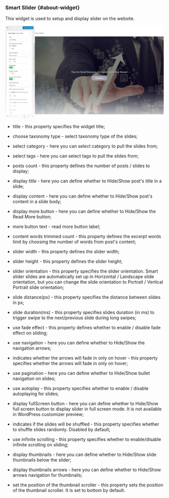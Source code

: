 ### Smart Slider {#about-widget}

This widget is used to setup and display slider on the website.

![](/assets/985621014785632import.png)

* title - this property specifies the widget title;

* choose taxonomy type - select taxonomy type of the slides;

* select category - here you can select category to pull the slides from;
* select tags - here you can select tags to pull the slides from;
* posts count - this property defines the number of posts / slides to display;
* display title - here you can define whether to Hide/Show post's title in a slide;
* display content - here you can define whether to Hide/Show post's content in a slide body;
* display more button - here you can define whether to Hide/Show the Read More button;
* more button text - read more button label;
* content words trimmed count - this property defines the excerpt words limit by choosing the number of words from post's content;
* slider width - this property defines the slider width;
* slider height - this property defines the slider height;
* slider orientation - this property specifies the slider orientation. Smart slider slides are automatically set up in Horizontal / Landscape slide orientation, but you can change the slide orientation to Portrait / Vertical Portrait slide orientation;
* slide distance\(px\) - this property specifies the distance between slides in px;
* slide duration\(ms\) - this property specifies slides duration \(in ms\) to trigger swipe to the next/previous slide during long swipes;
* use fade effect - this property defines whether to enable / disable fade effect on sliding;
* use navigation - here you can define whether to Hide/Show the navigation arrows;
* indicates whether the arrows will fade in only on hover - this property specifies whether the arrows will fade in only on hover;
* use pagination - here you can define whether to Hide/Show bullet navigation on slides;
* use autoplay - this property specifies whether to enable / disable autoplaying for slides;
* display fullScreen button - here you can define whether to Hide/Show full screen button to display slider in full screen mode. It is not available in WordPress customizer preview;
* indicates if the slides will be shuffled - this property specifies whether to shuffle slides randomly. Disabled by default;
* use infinite scrolling - this property specifies whether to enable/disable infinite scrolling on sliding;
* display thumbnails - here you can define whether to Hide/Show slide thumbnails below the slider;
* display thumbnails arrows - here you can define whether to Hide/Show arrows navigation for thumbnails;
* set the position of the thumbnail scroller - this property sets the position of the thumbnail scroller. It is set to bottom by default.



